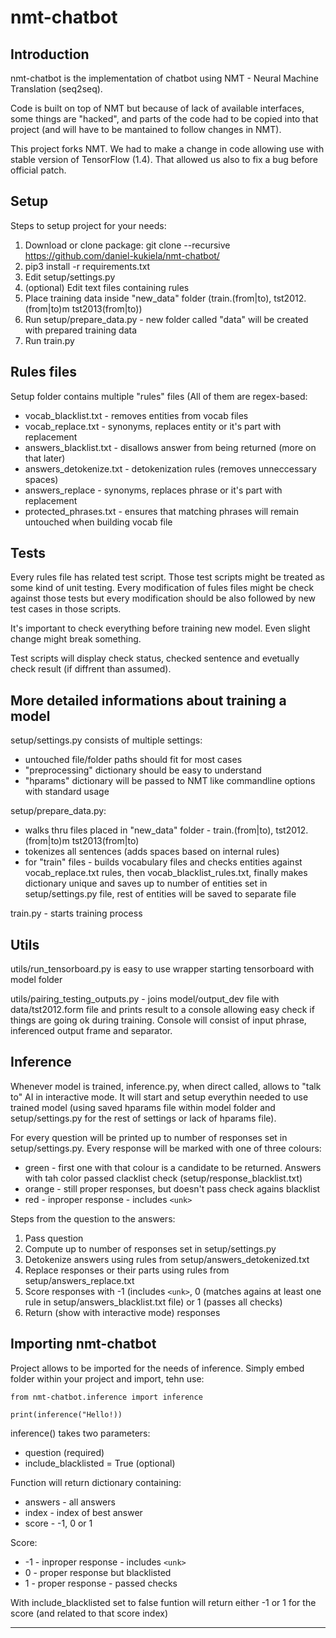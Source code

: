 nmt-chatbot
===================


Introduction
-------------

nmt-chatbot is the implementation of chatbot using NMT - Neural Machine Translation (seq2seq).

Code is built on top of NMT but because of lack of available interfaces, some things are "hacked", and parts of the code had to be copied into that project (and will have to be mantained to follow changes in NMT).

This project forks NMT. We had to make a change in code allowing use with stable version of TensorFlow (1.4). That allowed us also to fix a bug before official patch.



Setup
-------------

Steps to setup project for your needs:

 1. Download or clone package: git clone --recursive https://github.com/daniel-kukiela/nmt-chatbot/
 2. pip3 install -r requirements.txt
 3. Edit setup/settings.py
 4. (optional) Edit text files containing rules
 5. Place training data inside "new_data" folder (train.(from|to), tst2012.(from|to)m tst2013(from|to))
 6. Run setup/prepare_data.py - new folder called "data" will be created with prepared training data
 7. Run train.py



Rules files
-------------

Setup folder contains multiple "rules" files (All of them are regex-based:

 - vocab_blacklist.txt - removes entities from vocab files
 - vocab_replace.txt - synonyms, replaces entity or it's part with replacement
 - answers_blacklist.txt - disallows answer from being returned (more on that later)
 - answers_detokenize.txt - detokenization rules (removes unneccessary spaces)
 - answers_replace - synonyms, replaces phrase or it's part with replacement
 - protected_phrases.txt - ensures that matching phrases will remain untouched when building vocab file




Tests
-------------

Every rules file has related test script. Those test scripts might be treated as some kind of unit testing. Every modification of fules files might be check against those tests but every modification should be also followed by new test cases in those scripts.

It's important to check everything before training new model. Even slight change might break something.

Test scripts will display check status, checked sentence and evetually check result (if diffrent than assumed).




More detailed informations about training a model
-------------

setup/settings.py consists of multiple settings:

 - untouched file/folder paths should fit for most cases
 - "preprocessing" dictionary should be easy to understand
 - "hparams" dictionary will be passed to NMT like commandline options with standard usage

setup/prepare_data.py:

 - walks thru files placed in "new_data" folder - train.(from|to), tst2012.(from|to)m tst2013(from|to)
 - tokenizes all sentences (adds spaces based on internal rules)
 - for "train" files - builds vocabulary files and checks entities against vocab_replace.txt rules, then vocab_blacklist_rules.txt, finally makes dictionary unique and saves up to number of entities set in setup/settings.py file, rest of entities will be saved to separate file

train.py - starts training process




Utils
-------------

utils/run_tensorboard.py is easy to use wrapper starting tensorboard with model folder

utils/pairing_testing_outputs.py - joins model/output_dev file with data/tst2012.form file and prints result to a console allowing easy check if things are going ok during training. Console will consist of input phrase, inferenced output frame and separator.



Inference
-------------

Whenever model is trained, inference.py, when direct called, allows to "talk to" AI in interactive mode. It will start and setup everythin needed to use trained model (using saved hparams file within model folder and setup/settings.py for the rest of settings or lack of hparams file).

For every question will be printed up to number of responses set in setup/settings.py. Every response will be marked with one of three colours:

 - green - first one with that colour is a candidate  to be returned. Answers with tah color passed clacklist check (setup/response_blacklist.txt)
 - orange - still proper responses, but doesn't pass check agains blacklist
 - red - inproper response - includes `<unk>`

Steps from the question to the answers:

 1. Pass question
 2. Compute up to number of responses set in setup/settings.py
 3. Detokenize answers using rules from setup/answers_detokenized.txt
 3. Replace responses or their parts using rules from setup/answers_replace.txt
 4. Score responses with -1 (includes `<unk>`, 0 (matches agains at least one rule in setup/answers_blacklist.txt file) or 1 (passes all checks)
 5. Return (show with interactive mode) responses



Importing nmt-chatbot
-------------

Project allows to be imported for the needs of inference. Simply embed folder within your project and import, tehn use:

    from nmt-chatbot.inference import inference

    print(inference("Hello!))

inference() takes two parameters:

 - question (required)
 - include_blacklisted = True (optional)

Function will return dictionary containing:

 - answers - all answers
 - index - index of best answer
 - score - -1, 0 or 1

Score:

 - -1 - inproper response - includes `<unk>`
 - 0 - proper response but blacklisted
 - 1 - proper response - passed checks

With include_blacklisted set to false funtion will return either -1 or 1 for the score (and related to that score index)


----------
